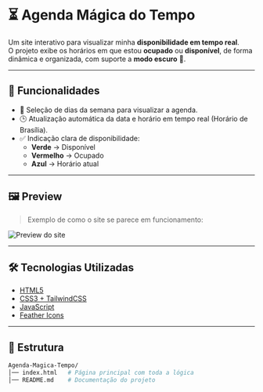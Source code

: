 # ⏳ Agenda Mágica do Tempo  

Um site interativo para visualizar minha **disponibilidade em tempo real**.  
O projeto exibe os horários em que estou **ocupado** ou **disponível**, de forma dinâmica e organizada, com suporte a **modo escuro** 🌙.

---

## 🚀 Funcionalidades  

- 📅 Seleção de dias da semana para visualizar a agenda.  
- 🕒 Atualização automática da data e horário em tempo real (Horário de Brasília).  
- ✅ Indicação clara de disponibilidade:
  - **Verde** → Disponível  
  - **Vermelho** → Ocupado  
  - **Azul** → Horário atual  
  

---

## 🖼️ Preview  

> Exemplo de como o site se parece em funcionamento:

![Preview do site]()

---

## 🛠️ Tecnologias Utilizadas  

- [HTML5](https://developer.mozilla.org/pt-BR/docs/Web/HTML)  
- [CSS3 + TailwindCSS](https://tailwindcss.com/)  
- [JavaScript](https://developer.mozilla.org/pt-BR/docs/Web/JavaScript)  
- [Feather Icons](https://feathericons.com/)  

---

## 📂 Estrutura  

```bash
Agenda-Magica-Tempo/
│── index.html   # Página principal com toda a lógica
│── README.md    # Documentação do projeto

